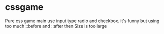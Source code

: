 # cssgame

Pure css game
main use input type radio and checkbox.
it's funny but using too much ::before and ::after then Size is too large
